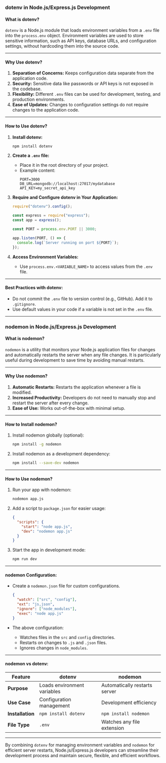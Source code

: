 ### **dotenv in Node.js/Express.js Development**

#### **What is dotenv?**
`dotenv` is a Node.js module that loads environment variables from a `.env` file into the `process.env` object. Environment variables are used to store sensitive information, such as API keys, database URLs, and configuration settings, without hardcoding them into the source code.

---

#### **Why Use dotenv?**
1. **Separation of Concerns:** Keeps configuration data separate from the application code.
2. **Security:** Sensitive data like passwords or API keys is not exposed in the codebase.
3. **Flexibility:** Different `.env` files can be used for development, testing, and production environments.
4. **Ease of Updates:** Changes to configuration settings do not require changes to the application code.

---

#### **How to Use dotenv?**
1. **Install dotenv:**
   ```bash
   npm install dotenv
   ```

2. **Create a `.env` file:**
   - Place it in the root directory of your project.
   - Example content:
     ```
     PORT=3000
     DB_URL=mongodb://localhost:27017/mydatabase
     API_KEY=my_secret_api_key
     ```

3. **Require and Configure dotenv in Your Application:**
   ```javascript
   require("dotenv").config();

   const express = require("express");
   const app = express();

   const PORT = process.env.PORT || 3000;

   app.listen(PORT, () => {
     console.log(`Server running on port ${PORT}`);
   });
   ```

4. **Access Environment Variables:**
   - Use `process.env.<VARIABLE_NAME>` to access values from the `.env` file.

---

#### **Best Practices with dotenv:**
- Do not commit the `.env` file to version control (e.g., GitHub). Add it to `.gitignore`.
- Use default values in your code if a variable is not set in the `.env` file.

---

### **nodemon in Node.js/Express.js Development**

#### **What is nodemon?**
`nodemon` is a utility that monitors your Node.js application files for changes and automatically restarts the server when any file changes. It is particularly useful during development to save time by avoiding manual restarts.

---

#### **Why Use nodemon?**
1. **Automatic Restarts:** Restarts the application whenever a file is modified.
2. **Increased Productivity:** Developers do not need to manually stop and restart the server after every change.
3. **Ease of Use:** Works out-of-the-box with minimal setup.

---

#### **How to Install nodemon?**
1. Install nodemon globally (optional):
   ```bash
   npm install -g nodemon
   ```

2. Install nodemon as a development dependency:
   ```bash
   npm install --save-dev nodemon
   ```

---

#### **How to Use nodemon?**
1. Run your app with nodemon:
   ```bash
   nodemon app.js
   ```

2. Add a script to `package.json` for easier usage:
   ```json
   {
     "scripts": {
       "start": "node app.js",
       "dev": "nodemon app.js"
     }
   }
   ```

3. Start the app in development mode:
   ```bash
   npm run dev
   ```

---

#### **nodemon Configuration:**
- Create a `nodemon.json` file for custom configurations.
   ```json
   {
     "watch": ["src", "config"],
     "ext": "js,json",
     "ignore": ["node_modules"],
     "exec": "node app.js"
   }
   ```

- The above configuration:
  - Watches files in the `src` and `config` directories.
  - Restarts on changes to `.js` and `.json` files.
  - Ignores changes in `node_modules`.

---

#### **nodemon vs dotenv:**
| Feature            | dotenv                     | nodemon                        |
|--------------------|----------------------------|--------------------------------|
| **Purpose**        | Loads environment variables | Automatically restarts server  |
| **Use Case**       | Configuration management   | Development efficiency         |
| **Installation**   | `npm install dotenv`       | `npm install nodemon`          |
| **File Type**      | `.env`                     | Watches any file extension     |

---

By combining `dotenv` for managing environment variables and `nodemon` for efficient server restarts, Node.js/Express.js developers can streamline their development process and maintain secure, flexible, and efficient workflows.